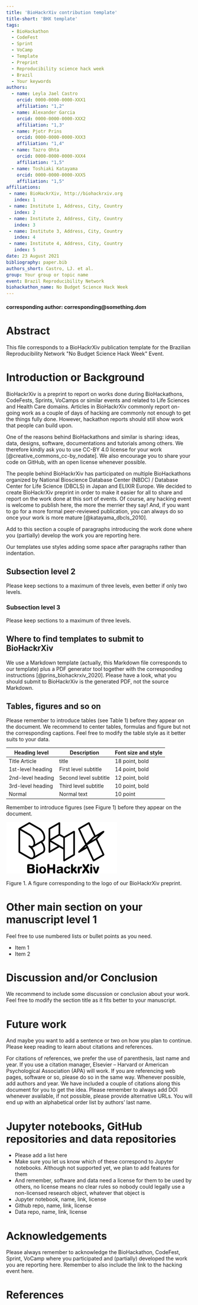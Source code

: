 ```yaml
---
title: 'BioHackrXiv contribution template'
title-short: 'BHX template'
tags:
  - BioHackathon
  - CodeFest
  - Sprint
  - VoCamp
  - Template
  - Preprint
  - Reproducibility science hack week
  - Brazil
  - Your keywords
authors:
  - name: Leyla Jael Castro
    orcid: 0000-0000-0000-XXX1
    affiliation: "1,2"
  - name: Alexander Garcia
    orcid: 0000-0000-0000-XXX2
    affiliation: "1,3"
  - name: Pjotr Prins
    orcid: 0000-0000-0000-XXX3
    affiliation: "1,4"
  - name: Tazro Ohta
    orcid: 0000-0000-0000-XXX4
    affiliation: "1,5"    
  - name: Toshiaki Katayama
    orcid: 0000-0000-0000-XXX5
    affiliation: "1,5"
affiliations:
 - name: BioHackrXiv, http://biohackrxiv.org
   index: 1
 - name: Institute 1, Address, City, Country
   index: 2
 - name: Institute 2, Address, City, Country
   index: 3
 - name: Institute 3, Address, City, Country
   index: 4
 - name: Institute 4, Address, City, Country
   index: 5
date: 23 August 2021
bibliography: paper.bib
authors_short: Castro, LJ. et al. 
group: Your group or topic name
event: Brazil Reproducibility Network
biohackathon_name: No Budget Science Hack Week
---
```


#### corresponding author: corresponding\@something.dom

# Abstract

This file corresponds to a BioHackrXiv publication template for the Brazilian Reproducibility Network "No Budget Science Hack Week" Event. 

# Introduction or Background

BioHackrXiv is a preprint to report on works done during BioHackathons, CodeFests, Sprints, VoCamps or similar events and related to Life Sciences and Health Care domains. Articles in BioHackrXiv commonly report on-going work as a couple of days of hacking are commonly not enough to get the things fully done. However, hackathon reports should still show work that people can build upon.

One of the reasons behind BioHackathons and similar is sharing: ideas, data, designs, software, documentations and tutorials among others. We therefore kindly ask you to use CC-BY 4.0 license for your work [@creative_commons_cc-by_nodate].  We also encourage you to share your code on GitHub, with an open license whenever possible.

The people behind BioHackrXiv has participated on multiple BioHackathons organized by National Bioscience Database Center (NBDC) / Database Center for Life Science (DBCLS) in Japan and ELIXIR Europe. We decided to create BioHackrXiv preprint in order to make it easier for all to share and report on the work done at this sort of events. Of course, any hacking event is welcome to publish here, the more the merrier they say! And, if you want to go for a more formal peer-reviewed publication, you can always do so once your work is more mature [@katayama_dbcls_2010].

Add to this section a couple of paragraphs introducing the work done where you (partially) develop the work you are reporting here. 

Our templates use styles adding some space after paragraphs rather than indentation.

## Subsection level 2

Please keep sections to a maximum of three levels, even better if only two levels.

### Subsection level 3

Please keep sections to a maximum of three levels.

## Where to find templates to submit to BioHackrXiv

We use a Markdown template (actually, this Markdown file corresponds to our template) plus a PDF generator tool together with the corresponding instructions [@prins_biohackrxiv_2020]. Please have a look, what you should submit to BioHackrXiv is the generated PDF, not the source Markdown.


## Tables, figures and so on

Please remember to introduce tables (see Table 1) before they appear on the document. We recommend to center tables, formulas and figure but not the corresponding captions. Feel free to modify the table style as it better suits to your data.

Heading level	| Description	| Font size and style |
---------- | ---------- | ---------- |
Title	Article | title	| 18 point, bold |
1st-level heading	| First level subtitle	| 14 point, bold |
2nd-level heading	| Second level subtitle	| 12 point, bold | 
3rd-level heading	| Third level subtitle | 10 point, bold |
Normal |	Normal text |	10 point

Remember to introduce figures (see Figure 1) before they appear on the document. 

![BioHackrXiv](./biohackrxiv.png)

Figure 1. A figure corresponding to the logo of our BioHackrXiv preprint.

# Other main section on your manuscript level 1

Feel free to use numbered lists or bullet points as you need.
* Item 1
* Item 2

# Discussion and/or Conclusion

We recommend to include some discussion or conclusion about your work. Feel free to modify the section title as it fits better to your manuscript.

# Future work

And maybe you want to add a sentence or two on how you plan to continue. Please keep reading to learn about citations and references.

For citations of references, we prefer the use of parenthesis, last name and year. If you use a citation manager, Elsevier – Harvard or American Psychological Association (APA) will work. If you are referencing web pages, software or so, please do so in the same way. Whenever possible, add authors and year. We have included a couple of citations along this document for you to get the idea. Please remember to always add DOI whenever available, if not possible, please provide alternative URLs. You will end up with an alphabetical order list by authors’ last name.

# Jupyter notebooks, GitHub repositories and data repositories

* Please add a list here
* Make sure you let us know which of these correspond to Jupyter notebooks. Although not supported yet, we plan to add features for them
* And remember, software and data need a license for them to be used by others, no license means no clear rules so nobody could legally use a non-licensed research object, whatever that object is
* Jupyter notebook, name, link, license
* Github repo, name, link, license
* Data repo, name, link, license

# Acknowledgements

Please always remember to acknowledge the BioHackathon, CodeFest, Sprint, VoCamp where you participated and (partially) developed the work you are reporting here. Remember to also include the link to the hacking event here.


# References

